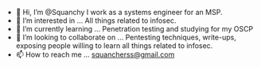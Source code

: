 - 👋 Hi, I’m @Squanchy
I work as a systems engineer for an MSP.
- 👀 I’m interested in ...
All things related to infosec.
- 🌱 I’m currently learning ...
Penetration testing and studying for my OSCP
- 💞️ I’m looking to collaborate on ...
Pentesting techniques, write-ups, exposing people willing to learn all things related to infosec.
- 📫 How to reach me ...
squancherss@gmail.com

<!---
Squanchy/Squanchy is a ✨ special ✨ repository because its `README.md` (this file) appears on your GitHub profile.
You can click the Preview link to take a look at your changes.
--->
